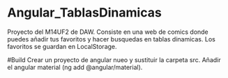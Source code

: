 # Angular_TablasDinamicas
Proyecto del M14UF2 de DAW. Consiste en una web de comics donde puedes añadir tus favoritos y hacer busquedas en tablas dinamicas. Los favoritos se guardan en LocalStorage.

#Build
Crear un proyecto de angular nueo y sustituir la carpeta src.
Añadir el angular material (ng add @angular/material).
